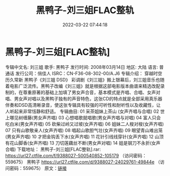 ﻿---
title: 黑鸭子-刘三姐FLAC整轨
date: 2022-03-22 07:44:18
categories: APE、FLAC、MP3
tags: 华语中文
---
# 黑鸭子-刘三姐[FLAC整轨]

专辑中文名: 刘三姐
歌手: 黑鸭子
发行时间: 2008年03月14日
地区: 大陆
语言: 普通话
发行公司：俏佳人
ISRC：CN-F36-08-302-00/A.J6
专辑介绍：
穿越时空 历久常新 黑鸭子《刘三姐 DSD》
彩调剧《刘三姐》搬上银幕后，刘三姐音乐也随着电影广泛流传。黑鸭子改编《刘三姐》就是根据这部电影版本曲谱来精选改配录制的，在尊重原著的基础上加填了男女声合音，基本模式是齐唱、合唱、女声对唱、男女声对唱以及黑鸭子独有的声音特色，这张CD的特点就是全部采用真乐器伴奏和DSD高清晰录音，使这张专辑具有较强的可听性和耐听性以及收藏性，让人听起来非常恬静和舒适。
专辑曲目:
01 采茶姐妹上茶山 (女声齐唱与合唱)
02 世上哪见树缠藤(男女声齐唱)
03 心想唱歌就唱歌(男女声齐唱与对唱)
04 富人只会吃白米(男女声齐唱)
05 砍柴过岭又过坡(女声齐唱)
06 姐妹二人梭对梭(女声齐唱)
07 只有山歌敬亲人(女声齐唱)
08 唱起山歌胆气壮(女声齐唱)
09 眼望青山难出笼(男女声齐唱)
10 才把金钩丢下水(女声齐唱)
11 花针引线线穿针(女声齐唱)
12 山顶有花山脚香(女声齐唱)
13 刀切莲藕丝不断(男女声对唱)
14 姐是钢刀不永折(女声合唱)
下载地址：
黑鸭子-刘三姐[FLAC整轨].rar: https://url27.ctfile.com/f/9388027-500540852-105179
（访问密码：559675）
黑鸭子
https://url27.ctfile.com/d/9388027-24029761-49844e
（访问密码：559675）
原文：[链接](https://blog.sina.com.cn/s/blog_1647c7e7601030wbf.html)